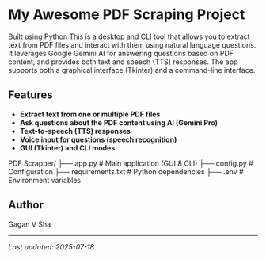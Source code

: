 # My Awesome PDF Scraping Project
Built using Python
This is a desktop and CLI tool that allows you to extract text from PDF files and interact with them using natural language questions. 
It leverages Google Gemini AI for answering questions based on PDF content, and provides both text and speech (TTS) responses. 
The app supports both a graphical interface (Tkinter) and a command-line interface.

## Features

- **Extract text from one or multiple PDF files**
- **Ask questions about the PDF content using AI (Gemini Pro)**
- **Text-to-speech (TTS) responses**
- **Voice input for questions (speech recognition)**
- **GUI (Tkinter) and CLI modes**


PDF Scrapper/
├── app.py              # Main application (GUI & CLI)
├── config.py           # Configuration
├── requirements.txt    # Python dependencies
├── .env                # Environment variables


## Author
Gagan V Sha

---
*Last updated: 2025-07-18*
